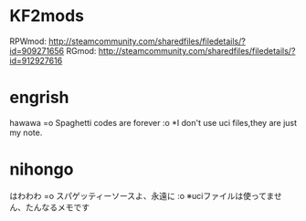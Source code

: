 # KF2mods

RPWmod:
http://steamcommunity.com/sharedfiles/filedetails/?id=909271656
RGmod:
http://steamcommunity.com/sharedfiles/filedetails/?id=912927616

# engrish
hawawa =o Spaghetti codes are forever :o
*I don't use uci files,they are just my note.

# nihongo
はわわわ =o スパゲッティーソースよ、永遠に :o
※uciファイルは使ってません、たんなるメモです
